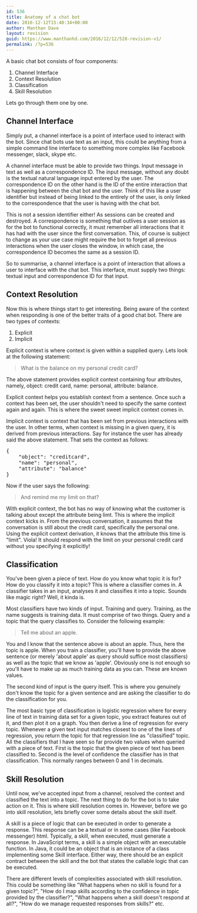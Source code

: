 ```yaml
---
id: 536
title: Anatomy of a chat bot
date: 2016-12-12T15:40:34+00:00
author: Manthan Dave
layout: revision
guid: https://www.manthanhd.com/2016/12/12/528-revision-v1/
permalink: /?p=536
---
```

A basic chat bot consists of four components:
<ol>
 	<li>Channel Interface</li>
 	<li>Context Resolution</li>
 	<li>Classification</li>
 	<li>Skill Resolution</li>
</ol>
Lets go through them one by one.
<h2>Channel Interface</h2>
Simply put, a channel interface is a point of interface used to interact with the bot. Since chat bots use text as an input, this could be anything from a simple command line interface to something more complex like Facebook messenger, slack, skype etc.

A channel interface must be able to provide two things. Input message in text as well as a correspondence ID. The input message, without any doubt is the textual natural language input entered by the user. The correspondence ID on the other hand is the ID of the entire interaction that is happening between the chat bot and the user. Think of this like a user identifier but instead of being linked to the entirely of the user, is only linked to the correspondence that the user is having with the chat bot.

This is not a session identifier either! As sessions can be created and destroyed. A correspondence is something that outlives a user session as for the bot to functional correctly, it must remember all interactions that it has had with the user since the first conversation. This, of course is subject to change as your use case might require the bot to forget all previous interactions when the user closes the window, in which case, the correspondence ID becomes the same as a session ID.

So to summarise, a channel interface is a point of interaction that allows a user to interface with the chat bot. This interface, must supply two things: textual input and correspondence ID for that input.
<h2>Context Resolution</h2>
Now this is where things start to get interesting. Being aware of the context when responding is one of the better traits of a good chat bot. There are two types of contexts:
<ol>
 	<li>Explicit</li>
 	<li>Implicit</li>
</ol>
Explicit context is where context is given within a supplied query. Lets look at the following statement:
<blockquote>What is the balance on my personal credit card?</blockquote>
The above statement provides explicit context containing four attributes, namely, object: credit card, name: personal, attribute: balance.

Explicit context helps you establish context from a sentence. Once such a context has been set, the user shouldn't need to specify the same context again and again. This is where the sweet sweet implicit context comes in.

Implicit context is context that has been set from previous interactions with the user. In other terms, when context is missing in a given query, it is derived from previous interactions. Say for instance the user has already said the above statement. That sets the context as follows:
<pre class="lang:default decode:true">{
    "object": "creditcard",
    "name": "personal",
    "attribute": "balance"
}</pre>
Now if the user says the following:
<blockquote>And remind me my limit on that?</blockquote>
With explicit context, the bot has no way of knowing what the customer is talking about except the attribute being limt. This is where the implicit context kicks in. From the previous conversation, it assumes that the conversation is still about the credit card, specifically the personal one. Using the explicit context derivation, it knows that the attribute this time is "limit". Viola! It should respond with the limit on your personal credit card without you specifying it explicitly!
<h2>Classification</h2>
You've been given a piece of text. How do you know what topic it is for? How do you classify it into a topic? This is where a classifier comes in. A classifier takes in an input, analyses it and classifies it into a topic. Sounds like magic right? Well, it kinda is.

Most classifiers have two kinds of input. Training and query. Training, as the name suggests is training data. It must comprise of two things. Query and a topic that the query classifies to. Consider the following example:
<blockquote>Tell me about an apple.</blockquote>
You and I know that the sentence above is about an apple. Thus, here the topic is apple. When you train a classifier, you'll have to provide the above sentence (or merely 'about apple' as query should suffice most classifiers) as well as the topic that we know as 'apple'. Obviously one is not enough so you'll have to make up as much training data as you can. These are known values.

The second kind of input is the query itself. This is where you genuinely don't know the topic for a given sentence and are asking the classifier to do the classification for you.

The most basic type of classification is logistic regression where for every line of text in training data set for a given topic, you extract features out of it, and then plot it on a graph. You then derive a line of regression for every topic. Whenever a given text input matches closest to one of the lines of regression, you return the topic for that regression line as "classified" topic. All the classifiers that I have seen so far provide two values when queried with a piece of text. First is the topic that the given piece of text has been classified to. Second is the level of confidence the classifier has in that classification. This normally ranges between 0 and 1 in decimals.
<h2>Skill Resolution</h2>
Until now, we've accepted input from a channel, resolved the context and classified the text into a topic. The next thing to do for the bot is to take action on it. This is where skill resolution comes in. However, before we go into skill resolution, lets briefly cover some details about the skill itself.

A skill is a piece of logic that can be executed in order to generate a response. This response can be a textual or in some cases (like Facebook messenger) html. Typically, a skill, when executed, must generate a response. In JavaScript terms, a skill is a simple object with an executable function. In Java, it could be an object that is an instance of a class implementing some Skill interface. Either way, there should be an explicit contract between the skill and the bot that states the callable logic that can be executed.

There are different levels of complexities associated with skill resolution. This could be something like "What happens when no skill is found for a given topic?", "How do I map skills according to the confidence in topic provided by the classifier?", "What happens when a skill doesn't respond at all?", "How do we manage requested responses from skills?" etc.